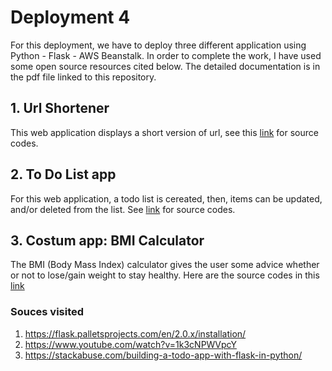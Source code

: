 # Deployment 4

For this deployment, we have to deploy three different application using Python - Flask - AWS Beanstalk.
In order to complete the work, I have used some open source resources cited below.
The detailed documentation is in the pdf file linked to this repository.

## 1. Url Shortener

This web application displays a short version of url, see this [link](https://github.com/ibrahima1289/DEPLOY4_FLASK_APP) for source codes.

## 2. To Do List app 

For this web application, a todo list is cereated, then, items can be updated, and/or deleted from the list. See [link](https://github.com/ibrahima1289/todo-app-flask) for source codes.

## 3. Costum app: BMI Calculator

The BMI (Body Mass Index) calculator gives the user some advice whether or not to lose/gain weight to stay healthy. Here are the source codes in this [link](https://github.com/ibrahima1289/bmi-calculator-flask)

### Souces visited

1. https://flask.palletsprojects.com/en/2.0.x/installation/
2. https://www.youtube.com/watch?v=1k3cNPWVpcY
3. https://stackabuse.com/building-a-todo-app-with-flask-in-python/
